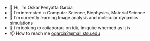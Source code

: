 - 👋 Hi, I’m Oskar Kenyatta Garcia
- 👀 I’m interested in Computer Science, Biophysics, Material Science
- 🌱 I’m currently learning Image analysis and molecular dynamics simulations
- 💞️ I’m looking to collaborate on idk, Im quite whelmed as it is
- 📫 How to reach me ogarcia2@mail.sfsu.edu

<!---
ogarcia2/ogarcia2 is a ✨ special ✨ repository because its `README.md` (this file) appears on your GitHub profile.
You can click the Preview link to take a look at your changes.
--->

